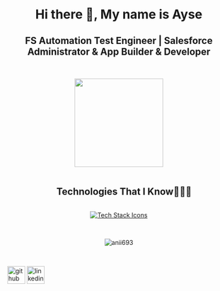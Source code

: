 
<h1 align="center">Hi there 👋, My name is Ayse</h1>
<h2 align="center">FS Automation Test Engineer | Salesforce Administrator & App Builder & Developer</h2>


<br>
<p align="center">
<img align="center" width="200" src="https://cdn.dribbble.com/users/1277312/screenshots/14733298/media/39b1045e593737587dd60e42c8422d1f.gif" >
<br>



<div id="user-content-toc">
 
</div>


<div id="user-content-toc">
  <ul align="center">
    <summary><h2 style="display: inline-block">Technologies That I Know👨🏻‍💻</h2></summary>
  </ul>
</div>
<!--tech stack icons-->
<p align="center">
  <a href="https://skillicons.dev">
   <img src="https://skillicons.dev/icons?i=git,github,html,css,js,bootstrap,idea,java,mysql,postman,selenium,junit,testng,restassured,vscode&perline=14" alt="Tech Stack Icons" />

  </a>
</p>

<br>
<p align ="center"><img align="center" src="https://github-readme-streak-stats.herokuapp.com/?user=ayseko&theme=light" alt="anii693" /></p>
<br>










[<img src='https://cdn.jsdelivr.net/npm/simple-icons@3.0.1/icons/github.svg' alt='github' height='40'>](https://github.com/https://github.com/ayseko)  [<img src='https://cdn.jsdelivr.net/npm/simple-icons@3.0.1/icons/linkedin.svg' alt='linkedin' height='40'>](https://www.linkedin.com/in/www.linkedin.com/in/ayse-kocabas/)  

